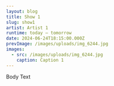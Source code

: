 ```yaml
---
layout: blog
title: Show 1
slug: show1
artist: Artist 1
runtime: today – tomorrow
date: 2024-06-24T18:15:00.000Z
prevImage: /images/uploads/img_6244.jpg
images:
  - src: /images/uploads/img_6244.jpg
    caption: Caption 1
---
```

Body Text
